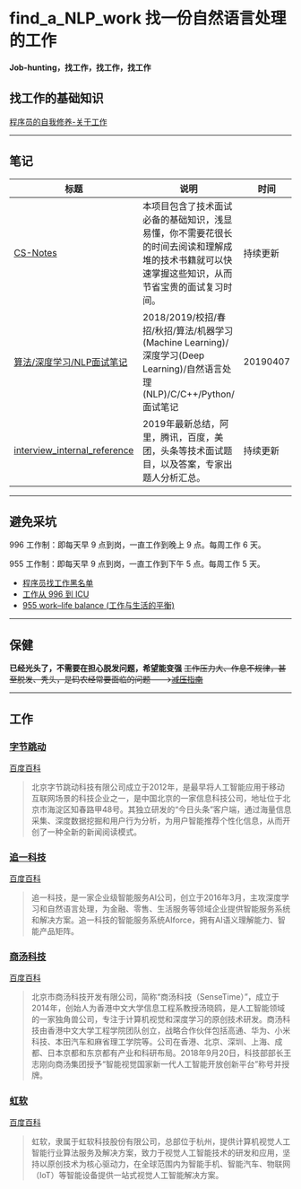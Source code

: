 # find_a_NLP_work 找一份自然语言处理的工作
**Job-hunting，找工作，找工作，找工作**

## 找工作的基础知识

[程序员的自我修养-关于工作](https://www.kancloud.cn/kancloud/a-programmer-prepares/78238)

---

## 笔记

|标题|说明|时间|
|-|-|-|
|[CS-Notes](https://github.com/CyC2018/CS-Notes)|本项目包含了技术面试必备的基础知识，浅显易懂，你不需要花很长的时间去阅读和理解成堆的技术书籍就可以快速掌握这些知识，从而节省宝贵的面试复习时间。|持续更新|
|[算法/深度学习/NLP面试笔记](https://github.com/imhuay/Algorithm_Interview_Notes-Chinese)|2018/2019/校招/春招/秋招/算法/机器学习(Machine Learning)/深度学习(Deep Learning)/自然语言处理(NLP)/C/C++/Python/面试笔记|20190407|
|[interview_internal_reference](https://github.com/0voice/interview_internal_reference)|2019年最新总结，阿里，腾讯，百度，美团，头条等技术面试题目，以及答案，专家出题人分析汇总。|持续更新|

---

## 避免采坑
996 工作制：即每天早 9 点到岗，一直工作到晚上 9 点。每周工作 6 天。

955 工作制：即每天早 9 点到岗，一直工作到下午 5 点。每周工作 5 天。

+ [程序员找工作黑名单](https://github.com/shengxinjing/programmer-job-blacklist)
+ [工作从 996 到 ICU](https://github.com/996icu/996.ICU)
+ [955 work–life balance (工作与生活的平衡)](https://github.com/formulahendry/955.WLB)

---

## 保健

**已经光头了，不需要在担心脱发问题，希望能变强**
~~工作压力大、作息不规律，甚至脱发、秃头，是码农经常要面临的问题--->[减压指南](https://www.jiqizhixin.com/articles/2019-04-15-9)~~

---

## 工作

### [字节跳动](http://www.zj20.com/)

[百度百科](https://baike.baidu.com/item/%E5%8C%97%E4%BA%AC%E5%AD%97%E8%8A%82%E8%B7%B3%E5%8A%A8%E7%A7%91%E6%8A%80%E6%9C%89%E9%99%90%E5%85%AC%E5%8F%B8/18363697)
> 北京字节跳动科技有限公司成立于2012年，是最早将人工智能应用于移动互联网场景的科技企业之一，是中国北京的一家信息科技公司，地址位于北京市海淀区知春路甲48号。其独立研发的“今日头条”客户端，通过海量信息采集、深度数据挖掘和用户行为分析，为用户智能推荐个性化信息，从而开创了一种全新的新闻阅读模式。

### [追一科技](https://zhuiyi.ai/)

[百度百科](https://baike.baidu.com/item/%E8%BF%BD%E4%B8%80%E7%A7%91%E6%8A%80/22615192)
> 追一科技，是一家企业级智能服务AI公司，创立于2016年3月，主攻深度学习和自然语言处理，为金融、零售、生活服务等领域企业提供智能服务系统和解决方案。追一科技的智能服务系统AIforce，拥有AI语义理解能力、智能产品矩阵。

### [商汤科技](https://www.sensetime.com/)

[百度百科](https://baike.baidu.com/item/%E5%8C%97%E4%BA%AC%E5%B8%82%E5%95%86%E6%B1%A4%E7%A7%91%E6%8A%80%E5%BC%80%E5%8F%91%E6%9C%89%E9%99%90%E5%85%AC%E5%8F%B8/16591749)
> 北京市商汤科技开发有限公司，简称“商汤科技（SenseTime）”，成立于2014年，创始人为香港中文大学信息工程系教授汤晓鸥，是人工智能领域的一家独角兽公司，专注于计算机视觉和深度学习的原创技术研发。商汤科技由香港中文大学工程学院团队创立，战略合作伙伴包括高通、华为、小米科技、本田汽车和麻省理工学院等。公司在香港、北京、深圳、上海、成都、日本京都和东京都有产业和科研布局。2018年9月20日，科技部部长王志刚向商汤集团授予“智能视觉国家新一代人工智能开放创新平台”称号并授牌。

### [虹软](https://www.arcsoft.com.cn/index.html)

[百度百科](https://baike.baidu.com/item/%E8%99%B9%E8%BD%AF/6940279)
> 虹软，隶属于虹软科技股份有限公司，总部位于杭州，提供计算机视觉人工智能行业算法服务及解决方案，致力于视觉人工智能技术的研发和应用，坚持以原创技术为核心驱动力，在全球范围内为智能手机、智能汽车、物联网（IoT）等智能设备提供一站式视觉人工智能解决方案。



